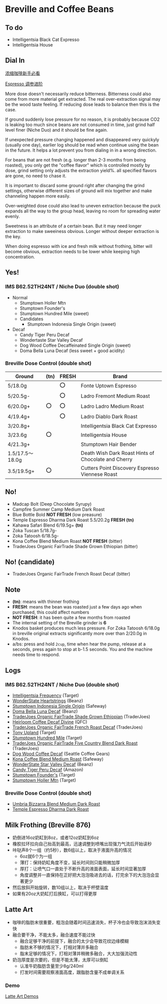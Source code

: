 # Breville and Coffee Beans

## To do

- Intelligentsia Black Cat Expresso
- Intelligentsia House

## Dial In

[浓缩咖啡新手必看](./GettingStarted.md)

[Espresso 调参进阶](./ImproveDialingIn.md)

More dose doesn't necessarily reduce bitterness.
Bitterness could also come from more material get extracted.
The real over-extraction signal may be the wood taste feeling.
If reducing dose leads to balance then this is the case.

If ground suddenly lose pressure for no reason,
it is probably because CO2 is leaking too much since beans are not consumed in time,
just grind half level finer (Niche Duo) and it should be fine again.

If unexpected pressure changing happened and disappeared very quickyly (usually one day),
earlier log should be read when continue using the bean in the future.
It helps a lot prevent you from dialing in in a wrong direction.

For beans that are not fresh (e.g. longer than 2-3 months from being roasted),
you only get the "coffee flavor" which is controlled mostly by dose,
grind setting only adjusts the extraction yield%.
all specified flavors are gone, no need to chase it.

It is important to discard some ground right after changing the grind settings,
otherwise different sizes of ground will mix together and make channeling happen more easily.

Over-weighted dose could also lead to uneven extraction
because the puck expands all the way to the group head,
leaving no room for spreading water evenly.

Sweetness is an attribute of a certain bean.
But it may need longer extraction to make sweeiness obvious.
Longer without deeper extraction is the key.

When doing espresso with ice and fresh milk without frothing,
bitter will become obvious,
extraction needs to be lower while keeping high concentration.

## Yes!

### IMS B62.52TH24NT / Niche Duo (double shot)

- Normal
  - Stumptown Holler Mtn
  - Stumptown Founder's
  - Stumptown Hundred Mile (sweet)
  - Candidates
    - Stumptown Indonesia Single Origin (sweet)
- Decaf
  - Candy Tiger Peru Decaf
  - Wondertaste Star Valley Decaf
  - Dog Wood Coffee Decaffeinated Single Origin (sweet)
  - Doma Bella Luna Decaf (less sweet + good acidity)

### Breville Dose Control (double shot)

| Ground | **(tn)** | **FRESH** | Brand |
|--|--|--|--|
| 5/18.0g || :o: | Fonte Uptown Espresso |
| 5/20.5g- || :o: | Ladro Fremont Medium Roast |
| 6/20.0g+ | :o: | :o: | Ladro Ladro Medium Roast |
| 4/19.4g+ || :o: | Ladro Diablo Dark Roast |
| 3/20.8g+ ||| Intelligentsia Black Cat Expresso |
| 3/23.6g | :o: || Intelligentsia House |
| 4/21.3g+ ||| Stumptown Hair Bender |
| 1.5/17.5～18.0g ||| Death Wish Dark Roast Hints of Chocolate and Cherry |
| 3.5/19.5g+ | :o: || Cutters Point Discovery Espresso Viennese Roast |

## No!

- Madcap Bolt (Deep Chocolate Syrupy)
- Campfire Summer Camp Medium Dark Roast
- Blue Bottle Bold **NOT FRESH** (low preasure)
- Temple Espresso Dharma Dark Roast 5.5/20.2g **FRESH** **(tn)**
- Kahawa Safari Blend 6/19.5g+ **(tn)**
- Zoka Tuscan 5/18.7g-
- Zoka Tatoosh 6/18.5g-
- Kona Coffee Blend Medium Roast **NOT FRESH** (bitter)
- TraderJoes Organic FairTrade Shade Grown Ethiopian (bitter)

## No! (candidate)

- TraderJoes Organic FairTrade French Roast Decaf (bitter)

## Note

- **(tn)**: means with thinner frothing
- **FRESH**: means the bean was roasted just a few days ago when purchased, this could affect numbers
- **NOT FRESH**: it has been quite a few months from roasted
- The internal setting of the Breville grinder is **6**
- Knodos basket produces much less pressure. For Zoka Tatoosh 6/18.0g in breville original extracts significantly more over than 2/20.0g in Knodos.
- a/bs: press and hold `2cup`, time when hear the pump, release at a seconds, press again to stop at b-1.5 seconds. You and the machine needs time to respond.

## Logs

### IMS B62.52TH24NT / Niche Duo (double shot)

- [Intelligentsia Frequency](./DialingInLog/2024-8-20-Intelligentsia-Frequency.md) (Target)
- [WonderState Heartstrings](./DialingInLog/2024-8-12-Wonderstate-Heartstrings.md) (Beanz)
- [Stumptown Indonesia Single Origin](./DialingInLog/2024-8-8-Stumptown-Indonesia-Single-Origin.md) (Safeway)
- [Doma Bella Luna Decaf](./DialingInLog/2024-8-2-Doma-Bella-Luna-Decaf.md) (Beanz)
- [TraderJoes Organic FairTrade Shade Grown Ethiopian](./DialingInLog/2024-8-1-FairTrade-Shade-Grown-Ethiopian.md) (TraderJoes)
- [Heirloom Coffee Decaf Divine](./DialingInLog/2024-7-31-Heirloom-Coffee-Decaf-Divine.md) (QFC)
- [TraderJoes Organic FairTrade French Roast Decaf](./DialingInLog/2024-7-31-FairTrade-French-Roast-Decaf.md) (TraderJoes)
- [Tony Upland](./DialingInLog/2024-7-27-Tony-Upland.md) (Target)
- [Stumptown Hundred Mile](./DialingInLog/2024-7-20-Stumptown-Hundred-Mile.md) (Target)
- [TraderJoes Organic FairTrade Five Country Blend Dark Roast](./DialingInLog/2024-7-17-Fairtrade-Five-Country.md) (TraderJoes)
- [Dog Wood Coffee Decaf](./DialingInLog/2024-7-15-Dog-Wood-Coffee-Decaf.md) (Seattle Coffee Gears)
- [Kona Coffee Blend Medium Roast](./DialingInLog/2024-7-14-Kona-Coffee-Blend.md) (Safeway)
- [WonderState Star Valley Decaf](./DialingInLog/2024-7-11-Wonderstate-Star-Valley-Decaf.md) (Beanz)
- [Candy Tiger Peru Decaf](./DialingInLog/2024-7-9-Candy-Tiger-Peru-Decaf.md) (Amazon)
- [Stumptown Founder's](./DialingInLog/2024-7-4-Stumptown-Founders.md) (Target)
- [Stumptown Holler Mtn](./DialingInLog/2024-6-28-Stumptown-Holler-Mtn.md) (Target)

### Breville Dose Control (double shot)
 
- [Umbria Bizzarra Blend Medium Dark Roast](./DialingInLog/2024-6-23-Umbria-Bizzarra-Blend.md)
- [Temple Espresso Dharma Dark Roast](./DialingInLog/2024-6-11-Temple-Espresso-Dharma.md)

## Milk Frothing (Breville 876)

- 奶倒进16oz奶缸到8oz，或者12oz奶缸到6oz
- 橡胶拉环拉向自己抬高到最高，迅速调整到喷嘴出现强力气流后开始读秒
- 咔哒声8个一组（约5秒），数6组以上，取决于液面升高的情况
  - 6oz就6个为一组
  - 薄打：保持奶缸角度不变，延长时间则只能稍微加厚
  - 厚打：让喷气口一直处于不断升高的液面表面，延长时间显著加厚
  - 角度调整并一直保持在正好把大泡泡吸进去的话，打完余下的大泡泡会显著更少
- 然后放斜开始旋转，数10组以上，取决于杯壁温度
- 如果有20oz大奶缸打后换缸，可以打得更厚

## Latte Art

- 咖啡的脂肪末很重要，粗泡会随着时间迅速消失，杯子冷也会导致泡沫消失变快
- 融合要干净，不能太多，融合速度不能过快
  - 融合足够干净的前提下，融合的太少会导致花纹边缘模糊
  - 脂肪末不够的情况下，打相对薄并多融合
  - 脂末足够的情况下，打相对薄并稍微多融合，大大加强流动性
- 奶泡厚度是次要的，但是不能太薄，太厚可以倒缸
  - 认准牛奶脂肪含量至少8g/240ml
  - 打发时间需要观察液面高度，跟脂肪含量不成单调关系

### Demo

[Latte Art Demos](./LatteArt.md)
